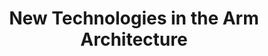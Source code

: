 ---
categories:
- bkk19
description: '> The Arm Architecture is continually evolving as new features and enhancements
  are developed to meet existing market demand, and to enable new markets. Arm, Linaro,
  and the wider Arm ecosystem build on the core Architecture, creating a rich and
  varied range of products along with associated Firmware and Software, to drive the
  technologies of the future.<br /> <br /> This presentation will reveal the culmination
  of several years of new architecture development, intended to benefit both Client
  & Server systems.<br /> <br /> It will discuss the software enablement that is currently
  taking place, and the future development needs for the wider ecosystem, to ensure
  that software is in place and ready to support these features when the devices become
  available.'
future_image:
  featured: 'true'
  path: /assets/images/featured-images/bkk19/BKK19-202.png
session_attendee_num: '9'
session_id: BKK19-202
session_room: Session Room 3 (Lotus 10)
session_slot:
  end_time: '2019-04-02 09:25:00'
  start_time: '2019-04-02 08:30:00'
session_speakers:
- speaker_bio: '> Nigel joined Arm in 2008 to work on the design of Armv8-A, with
    a particular focus on the AArch64 Instruction Set Architecture (ISA). He later
    became lead Armv8-A instruction set architect and was appointed an ARM Fellow
    in 2015.<br /><br />Prior to joining Arm, Nigel has worked as a systems programmer,
    kernel developer, compiler developer and computer architect. He has specialized
    in RISC processors ever since working on the specification and development of
    the first ever MIPS-based UNIX graphics workstation at Whitechapel Computer Works
    in East London way back in1986.'
  speaker_company: Arm Ltd
  speaker_image: /assets/images/speakers/bkk19/nigel-stephens.jpg
  speaker_location: Cambridge, United Kingdom
  speaker_name: Nigel Stephens
  speaker_position: Lead ISA Architect & Fellow
  speaker_username: nigel.stephens
session_track: Open Source Development
tag: session
tags:
- Tools
- Linux Kernel
title: New Technologies in the Arm Architecture
---
